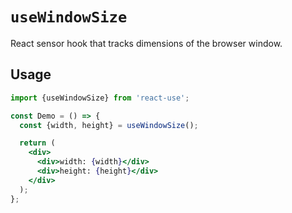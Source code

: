 # `useWindowSize`

React sensor hook that tracks dimensions of the browser window.


## Usage

```jsx
import {useWindowSize} from 'react-use';

const Demo = () => {
  const {width, height} = useWindowSize();

  return (
    <div>
      <div>width: {width}</div>
      <div>height: {height}</div>
    </div>
  );
};
```
